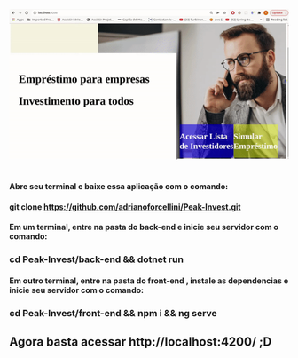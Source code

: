 <img src="gif.gif" alt="site-template" width="800"/><br></br>
####  Abre seu terminal e baixe essa aplicação com o comando:
#### git clone https://github.com/adrianoforcellini/Peak-Invest.git
#### Em um terminal, entre na pasta do back-end e inicie seu servidor com o comando:
### cd Peak-Invest/back-end && dotnet run
#### Em outro terminal, entre na pasta do front-end , instale as dependencias e inicie seu servidor com o comando:
### cd Peak-Invest/front-end && npm i && ng serve

## Agora basta acessar http://localhost:4200/ ;D
